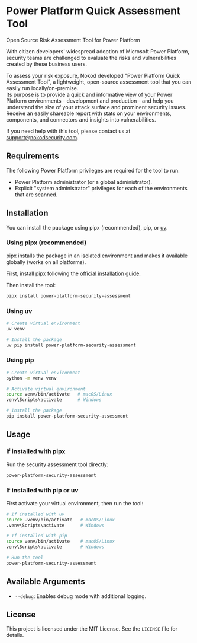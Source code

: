 # Power Platform Quick Assessment Tool

Open Source Risk Assessment Tool for Power Platform

With citizen developers' widespread adoption of Microsoft Power Platform, security teams are challenged to evaluate the
risks and vulnerabilities created by these business users.

To assess your risk exposure, Nokod developed "Power Platform Quick Assessment Tool", a lightweight, open-source assessment tool that you can
easily run locally/on-premise.  
Its purpose is to provide a quick and informative view of your Power Platform
environments - development and production - and help you understand the size of your attack surface and prominent
security issues.  
Receive an easily shareable report with stats on your environments, components, and connectors and insights into
vulnerabilities.

If you need help with this tool, please contact us at support@nokodsecurity.com.


## Requirements

The following Power Platform privileges are required for the tool to run:  
- Power Platform administrator (or a global administrator).
- Explicit "system administrator" privileges for each of the environments that are scanned.

## Installation

You can install the package using pipx (recommended), pip, or [uv](https://docs.astral.sh/uv/).

### Using pipx (recommended)
pipx installs the package in an isolated environment and makes it available globally (works on all platforms).

First, install pipx following the [official installation guide](https://github.com/pypa/pipx?tab=readme-ov-file#install-pipx).

Then install the tool:
```bash
pipx install power-platform-security-assessment
```

### Using uv
```bash
# Create virtual environment
uv venv

# Install the package
uv pip install power-platform-security-assessment
```

### Using pip
```bash
# Create virtual environment
python -m venv venv

# Activate virtual environment
source venv/bin/activate   # macOS/Linux
venv\Scripts\activate      # Windows

# Install the package
pip install power-platform-security-assessment
```

## Usage

### If installed with pipx
Run the security assessment tool directly:
```bash
power-platform-security-assessment
```

### If installed with pip or uv
First activate your virtual environment, then run the tool:

```bash
# If installed with uv
source .venv/bin/activate   # macOS/Linux
.venv\Scripts\activate      # Windows

# If installed with pip
source venv/bin/activate    # macOS/Linux
venv\Scripts\activate       # Windows

# Run the tool
power-platform-security-assessment
```

## Available Arguments

- `--debug`: Enables debug mode with additional logging.

## License

This project is licensed under the MIT License. See the `LICENSE` file for details.